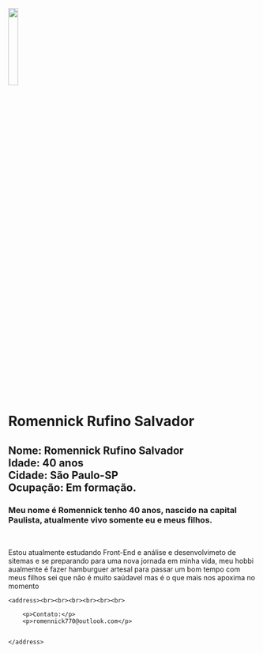 <!DOCTYPE html>
<html lang="pt-br">
<head>
    <meta charset="UTF-8">
    <meta http-equiv="X-UA-Compatible" content="IE=edge">
    <meta name="viewport" content="width=device-width, initial-scale=1.0">
    <title>Avaliação Font End</title>
</head>
<body>
   <img src="https://avatars.githubusercontent.com/u/127307519?v=4"
   style="width:20%";>
    <h1> Romennick Rufino Salvador</h1>
    <h2>Nome: Romennick Rufino Salvador
    <br> Idade: 40 anos
    <br>Cidade: São Paulo-SP
    <br>Ocupação: Em formação.
    </h2>
    <h3>Meu nome é Romennick tenho 40 anos, nascido na capital Paulista, atualmente vivo somente eu e meus filhos. </h3>
    <br>
    <p>Estou atualmente estudando Front-End e análise e desenvolvimeto de sitemas e se preparando para uma nova jornada em minha vida, meu hobbi aualmente é fazer hamburguer artesal para passar um bom tempo com meus filhos sei que não é muito saúdavel mas é o que mais nos apoxima no momento</p>


    <address><br><br><br><br><br><br>

        <p>Contato:</p>
        <p>romennick770@outlook.com</p>
        

    </address>
</body>
</html>


